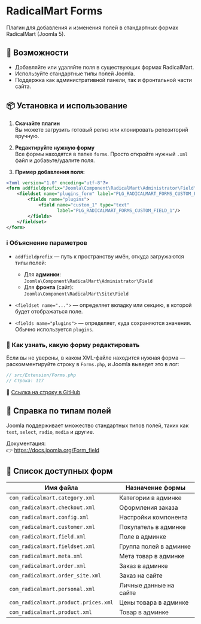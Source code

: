 # RadicalMart Forms

Плагин для добавления и изменения полей в стандартных формах RadicalMart (Joomla 5).

## 🔧 Возможности

- Добавляйте или удаляйте поля в существующих формах RadicalMart.
- Используйте стандартные типы полей Joomla.
- Поддержка как административной панели, так и фронтальной части сайта.

## 📦 Установка и использование

1. **Скачайте плагин**  
   Вы можете загрузить готовый релиз или клонировать репозиторий вручную.

2. **Редактируйте нужную форму**  
   Все формы находятся в папке `forms`. Просто откройте нужный `.xml` файл и добавьте/удалите поля.

3. **Пример добавления поля:**

```xml
<?xml version="1.0" encoding="utf-8"?>
<form addfieldprefix="Joomla\Component\RadicalMart\Administrator\Field">
    <fieldset name="plugins_form" label="PLG_RADICALMART_FORMS_CUSTOM_FIELDSET">
        <fields name="plugins">
            <field name="custom_1" type="text"
                   label="PLG_RADICALMART_FORMS_CUSTOM_FIELD_1"/>
        </fields>
    </fieldset>
</form>
```

### ℹ️ Объяснение параметров

- `addfieldprefix` — путь к пространству имён, откуда загружаются типы полей:
    - Для **админки**:  
      `Joomla\Component\RadicalMart\Administrator\Field`
    - Для **фронта** (сайт):  
      `Joomla\Component\RadicalMart\Site\Field`

- `<fieldset name="...">` — определяет вкладку или секцию, в которой будет отображаться поле.
- `<fields name="plugins">` — определяет, куда сохраняются значения. Обычно используется `plugins`.

### 🧪 Как узнать, какую форму редактировать

Если вы не уверены, в каком XML-файле находится нужная форма — раскомментируйте строку в `Forms.php`, и Joomla выведет это в лог:

```php
// src/Extension/Forms.php
// Строка: 117
```

🔗 [Ссылка на строку в GitHub](https://github.com/RadicalMart/RadicalMart-Forms/blob/master/src/Extension/Forms.php#L117)

## 📄 Справка по типам полей

Joomla поддерживает множество стандартных типов полей, таких как `text`, `select`, `radio`, `media` и другие.

Документация:  
👉 https://docs.joomla.org/Form_field

## 📁 Список доступных форм

| Имя файла                            | Назначение формы       |
|-------------------------------------|------------------------|
| `com_radicalmart.category.xml`      | Категории в админке    |
| `com_radicalmart.checkout.xml`      | Оформления заказа      |
| `com_radicalmart.config.xml`        | Настройки компонента   |
| `com_radicalmart.customer.xml`      | Покупатель в админке   |
| `com_radicalmart.field.xml`         | Поле в админке         |
| `com_radicalmart.fieldset.xml`      | Группа полей в админке |
| `com_radicalmart.meta.xml`          | Мета товар в админке   |
| `com_radicalmart.order.xml`         | Заказ в админке        |
| `com_radicalmart.order_site.xml`    | Заказ на сайте         |
| `com_radicalmart.personal.xml`      | Личные данные на сайте |
| `com_radicalmart.product.prices.xml`| Цены товара в админке  |
| `com_radicalmart.product.xml`       | Товар в админке        |